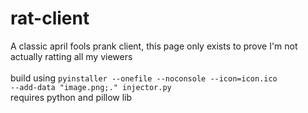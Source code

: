 # rat-client
A classic april fools prank client, this page only exists to prove I'm not actually ratting all my viewers
\
\
build using <code>pyinstaller --onefile --noconsole --icon=icon.ico --add-data "image.png;." injector.py</code>\
    requires python and pillow lib
